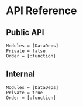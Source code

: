 # API Reference


## Public API

```@autodocs
Modules = [DataDeps]
Private = false
Order = [:function]
```

## Internal


```@autodocs
Modules = [DataDeps]
Private = true
Order = [:function]
```


